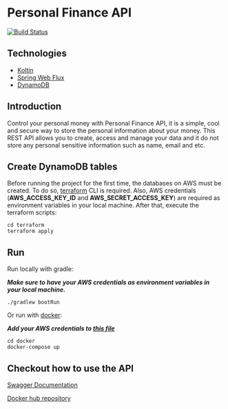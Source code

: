 # Personal Finance API
[![Build Status](https://travis-ci.com/coelhocaique/personal-finance-api.svg?branch=master)](https://travis-ci.com/coelhocaique/personal-finance-api)

## Technologies

* [Koltin](https://kotlinlang.org/)
* [Spring Web Flux](https://docs.spring.io/spring-framework/docs/5.0.0.BUILD-SNAPSHOT/spring-framework-reference/html/web-reactive.html)
* [DynamoDB](https://docs.aws.amazon.com/amazondynamodb/latest/developerguide/Introduction.html)

## Introduction
Control your personal money with Personal Finance API, it is a simple, cool and secure way to store the personal information about your money. This REST API allows you to create, access and manage your data and it do not store any personal sensitive information such as name, email and etc.

## Create DynamoDB tables

Before running the project for the first time, the databases on AWS must be created. To do so, [terraform](https://www.terraform.io/downloads.html) CLI is required.
Also, AWS credentials (**AWS_ACCESS_KEY_ID** and **AWS_SECRET_ACCESS_KEY**) are required as environment variables in your local machine.
After that, execute the terraform scripts:
```
cd terraform
terraform apply
```

## Run 

Run locally with gradle:

***Make sure to have your AWS credentials as environment variables in your local machine.***

```
./gradlew bootRun

```
Or run with [docker](https://docs.docker.com/get-docker/):

***Add your AWS credentials to [this file](https://github.com/coelhocaique/personal-finance-api/blob/master/docker/pf-environment.list)***
```
cd docker
docker-compose up
```

## Checkout how to use the API

[Swagger Documentation](https://app.swaggerhub.com/apis-docs/coelhocaique/personal-finance_api/1.0.0#/)

[Docker hub repository](https://hub.docker.com/repository/docker/coelhocaique/personal-finance-api)


